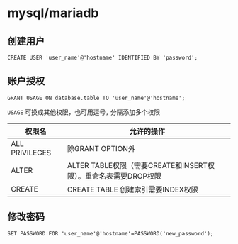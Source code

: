 # mysql/mariadb

## 创建用户

```mysql
CREATE USER 'user_name'@'hostname' IDENTIFIED BY 'password';
```

## 账户授权

```mysql
GRANT USAGE ON database.table TO 'user_name'@'hostname';
```
`USAGE` 可换成其他权限，也可用逗号`,` 分隔添加多个权限


| 权限名 |允许的操作|
|-------|---|
|ALL PRIVILEGES |除GRANT OPTION外|
| ALTER | ALTER TABLE权限（需要CREATE和INSERT权限）。重命名表需要DROP权限|
|CREATE| CREATE TABLE 创建索引需要INDEX权限|

## 修改密码

```mysql
SET PASSWORD FOR 'user_name'@'hostname'=PASSWORD('new_password');
```
